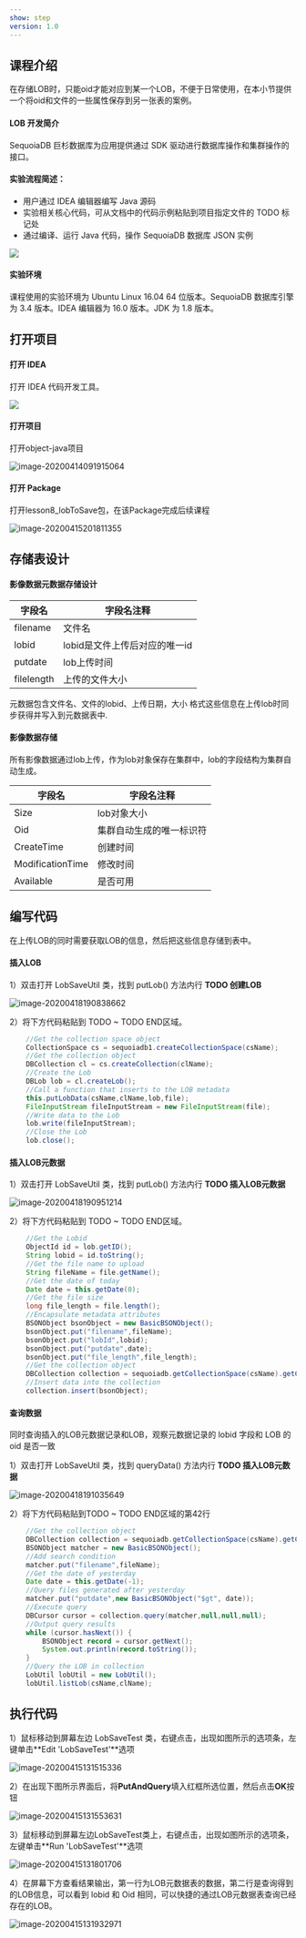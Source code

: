 ```yaml
---
show: step
version: 1.0 
---
```


## 课程介绍

在存储LOB时，只能oid才能对应到某一个LOB，不便于日常使用，在本小节提供一个将oid和文件的一些属性保存到另一张表的案例。

#### LOB 开发简介

SequoiaDB 巨杉数据库为应用提供通过 SDK 驱动进行数据库操作和集群操作的接口。

#### 实验流程简述：

- 用户通过 IDEA 编辑器编写 Java 源码
- 实验相关核心代码，可从文档中的代码示例粘贴到项目指定文件的 TODO 标记处
- 通过编译、运行 Java 代码，操作 SequoiaDB 数据库 JSON 实例

![](https://doc.shiyanlou.com/courses/1736/1207281/7b1731fc121e3b460dcd9841eb0218a6-0)

#### 实验环境

课程使用的实验环境为 Ubuntu Linux 16.04 64 位版本。SequoiaDB 数据库引擎为 3.4 版本。IDEA 编辑器为 16.0 版本。JDK 为 1.8 版本。

## 打开项目

#### 打开 IDEA

打开 IDEA 代码开发工具。

![](https://doc.shiyanlou.com/courses/1736/1207281/06650396616c742995bb63fcf933fac5-0)

#### 打开项目

打开object-java项目

![image-20200414091915064](https://doc.shiyanlou.com/courses/1737/1207281/79e3fad2d27f14cfcbc94eadd646d88d-0)

#### 打开 Package

打开lesson8_lobToSave包，在该Package完成后续课程

![image-20200415201811355](https://doc.shiyanlou.com/courses/1737/1207281/479e6039a7d4ebfb997c8f34a673be75-0)

## 存储表设计

#### 影像数据元数据存储设计

| 字段名    | 字段名注释                        |
| ----------- | ----------------------------- |
| filename | 文件名                        |
| lobid | lobid是文件上传后对应的唯一id |
| putdate | lob上传时间                   |
| filelength | 上传的文件大小            |

元数据包含文件名、文件的lobid、上传日期，大小 格式这些信息在上传lob时同步获得并写入到元数据表中.

#### 影像数据存储

所有影像数据通过lob上传，作为lob对象保存在集群中，lob的字段结构为集群自动生成。

| 字段名    | 字段名注释                        |
| ---------------- | ------------------------ |
| Size             | lob对象大小              |
| Oid              | 集群自动生成的唯一标识符 |
| CreateTime       | 创建时间                 |
| ModificationTime | 修改时间                 |
| Available        | 是否可用                 |

## 编写代码

在上传LOB的同时需要获取LOB的信息，然后把这些信息存储到表中。

#### 插入LOB

1）双击打开 LobSaveUtil 类，找到 putLob() 方法内行 **TODO  创建LOB**

![image-20200418190838662](https://doc.shiyanlou.com/courses/1737/1207281/b4d4333492e43a8f1b4552595d8f5db3-0)

2）将下方代码粘贴到 TODO ~ TODO END区域。

```java
    //Get the collection space object
    CollectionSpace cs = sequoiadb1.createCollectionSpace(csName);
    //Get the collection object
    DBCollection cl = cs.createCollection(clName);
    //Create the Lob
    DBLob lob = cl.createLob();
    //Call a function that inserts to the LOB metadata
    this.putLobData(csName,clName,lob,file);
    FileInputStream fileInputStream = new FileInputStream(file);
    //Write data to the Lob
    lob.write(fileInputStream);
    //Close the Lob
    lob.close();

```

#### 插入LOB元数据

1）双击打开 LobSaveUtil 类，找到 putLob() 方法内行 **TODO  插入LOB元数据**

![image-20200418190951214](https://doc.shiyanlou.com/courses/1737/1207281/7f74297596b645b8f74a853e0db8ce22-0)

2）将下方代码粘贴到 TODO ~ TODO END区域。

```java
    //Get the Lobid
    ObjectId id = lob.getID();
    String lobid = id.toString();
    //Get the file name to upload
    String fileName = file.getName();
    //Get the date of today
    Date date = this.getDate(0);
    //Get the file size
    long file_length = file.length();
    //Encapsulate metadata attributes
    BSONObject bsonObject = new BasicBSONObject();
    bsonObject.put("filename",fileName);
    bsonObject.put("lobId",lobid);
    bsonObject.put("putdate",date);
    bsonObject.put("file_length",file_length);
    //Get the collection object
    DBCollection collection = sequoiadb.getCollectionSpace(csName).getCollection(clName);
    //Insert data into the collection
    collection.insert(bsonObject);

```

#### 查询数据

同时查询插入的LOB元数据记录和LOB，观察元数据记录的 lobid 字段和 LOB 的 oid 是否一致

1）双击打开 LobSaveUtil 类，找到 queryData() 方法内行 **TODO  插入LOB元数据**

![image-20200418191035649](E:\巨杉\s3\新建文件夹\image2\8\380-03.png)

2）将下方代码粘贴到TODO ~ TODO END区域的第42行

```java
    //Get the collection object
    DBCollection collection = sequoiadb.getCollectionSpace(csName).getCollection(clName);
    BSONObject matcher = new BasicBSONObject();
    //Add search condition
    matcher.put("filename",fileName);
    //Get the date of yesterday
    Date date = this.getDate(-1);
    //Query files generated after yesterday
    matcher.put("putdate",new BasicBSONObject("$gt", date));
    //Execute query
    DBCursor cursor = collection.query(matcher,null,null,null);
    //Output query results
    while (cursor.hasNext()) {
        BSONObject record = cursor.getNext();
        System.out.println(record.toString());
    }
    //Query the LOB in collection
    LobUtil lobUtil = new LobUtil();
    lobUtil.listLob(csName,clName);
```

## 执行代码

1）鼠标移动到屏幕左边 LobSaveTest 类，右键点击，出现如图所示的选项条，左键单击**Edit 'LobSaveTest'**选项

![image-20200415131515336](https://doc.shiyanlou.com/courses/1737/1207281/e2a1692048267807a39834953bdb1dbd-0)

2）在出现下图所示界面后，将**PutAndQuery**填入红框所选位置，然后点击**OK**按钮

![image-20200415131553631](https://doc.shiyanlou.com/courses/1737/1207281/be4ee8d9c59eaaa8ef2c34ff77f1a465-0)

3）鼠标移动到屏幕左边LobSaveTest类上，右键点击，出现如图所示的选项条，左键单击**Run 'LobSaveTest'**选项

![image-20200415131801706](https://doc.shiyanlou.com/courses/1737/1207281/6355d5059b3cc350668732739a261fb6-0)

4）在屏幕下方查看结果输出，第一行为LOB元数据表的数据，第二行是查询得到的LOB信息，可以看到 lobid 和 Oid 相同，可以快捷的通过LOB元数据表查询已经存在的LOB。

![image-20200415131932971](https://doc.shiyanlou.com/courses/1737/1207281/68d64682920f676ad0e5a771e742b4ba-0)
